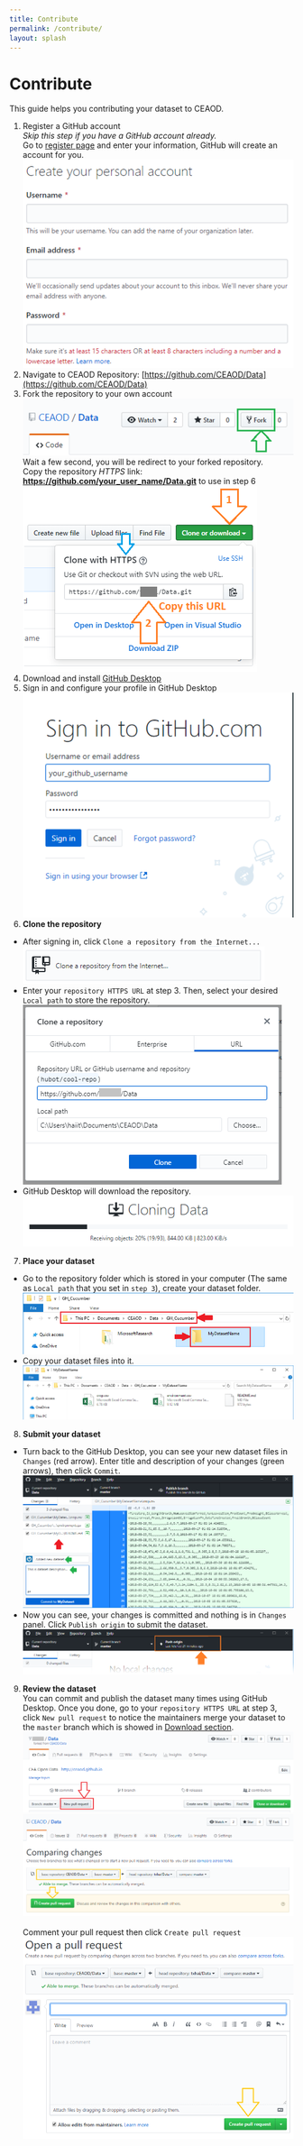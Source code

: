 ```yaml
---
title: Contribute
permalink: /contribute/
layout: splash
---
```


# Contribute
This guide helps you contributing your dataset to CEAOD.

1. Register a GitHub account  <br />
*Skip this step if you have a GitHub account already.*  <br />
Go to [register page](https://github.com/join) and enter your information, GitHub will create an account for you. <br />
![Register](/assets/images/guide/register.png#fig)  <br />
2. Navigate to CEAOD Repository: [https://github.com/CEAOD/Data](https://github.com/CEAOD/Data)  
3. Fork the repository to your own account  
![Fork](/assets/images/guide/gitfork.png#fig)  <br />
Wait a few second, you will be redirect to your forked repository.  
Copy the repository *HTTPS* link: **https://github.com/your_user_name/Data.git** to use in step 6  
![Copy](/assets/images/guide/git_url.png#fig)  <br />
4. Download and install [GitHub Desktop](https://desktop.github.com)
5. Sign in and configure your profile in GitHub Desktop  
![Sign in](/assets/images/guide/0.png#fig)  <br />
6. **Clone the repository**
- After signing in, click `Clone a repository from the Internet...`  
![Clone1](/assets/images/guide/1.png#fig)  <br />
- Enter your `repository HTTPS URL` at step 3. Then, select your desired `Local path` to store the repository.  
![Clone2](/assets/images/guide/2.png#fig)  <br />
- GitHub Desktop will download the repository. <br />
![Clone2](/assets/images/guide/3.png#fig)  <br />
7. **Place your dataset**  
- Go to the repository folder which is stored in your computer (The same as `Local path` that you set in `step 3`), create your dataset folder.  
![Copy 1](/assets/images/guide/7.png#fig)  <br />
- Copy your dataset files into it.  
![Copy 2](/assets/images/guide/8.png#fig)  <br />
8. **Submit your dataset**
- Turn back to the GitHub Desktop, you can see your new dataset files in `Changes` (red arrow). Enter title and description of your changes (green arrows), then click `Commit`.  
![Submit 1](/assets/images/guide/9.png#fig)  <br />
- Now you can see, your changes is committed and nothing is in `Changes` panel. Click `Publish origin` to submit the dataset.  
![Submit 2](/assets/images/guide/10.png)  <br />
9. **Review the dataset**  
You can commit and publish the dataset many times using GitHub Desktop. Once you done, go to your `repository HTTPS URL` at step 3, click `New pull request` to notice the maintainers merge your dataset to the `master` branch which is showed in [Download section](/download/).
![Submit 2](/assets/images/guide/git_merge.png#fig)  <br />
![Submit 2](/assets/images/guide/git_pull_request.png#fig)  <br />  
Comment your pull request then click `Create pull request`  
![Submit 2](/assets/images/guide/git_pull_request_2.png#fig)  <br />